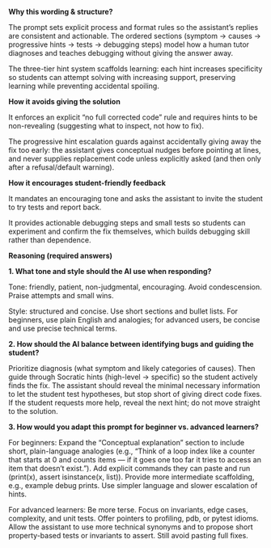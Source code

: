

**Why this wording & structure?**

The prompt sets explicit process and format rules so the assistant’s replies are consistent and actionable. The ordered sections (symptom → causes → progressive hints → tests → debugging steps) model how a human tutor diagnoses and teaches debugging without giving the answer away.

The three-tier hint system scaffolds learning: each hint increases specificity so students can attempt solving with increasing support, preserving learning while preventing accidental spoiling.

**How it avoids giving the solution**

It enforces an explicit “no full corrected code” rule and requires hints to be non-revealing (suggesting what to inspect, not how to fix).

The progressive hint escalation guards against accidentally giving away the fix too early: the assistant gives conceptual nudges before pointing at lines, and never supplies replacement code unless explicitly asked (and then only after a refusal/default warning).

**How it encourages student-friendly feedback**

It mandates an encouraging tone and asks the assistant to invite the student to try tests and report back.

It provides actionable debugging steps and small tests so students can experiment and confirm the fix themselves, which builds debugging skill rather than dependence.

**Reasoning (required answers)**

**1. What tone and style should the AI use when responding?**

Tone: friendly, patient, non-judgmental, encouraging. Avoid condescension. Praise attempts and small wins.

Style: structured and concise. Use short sections and bullet lists. For beginners, use plain English and analogies; for advanced users, be concise and use precise technical terms.

**2. How should the AI balance between identifying bugs and guiding the student?**

Prioritize diagnosis (what symptom and likely categories of causes). Then guide through Socratic hints (high-level → specific) so the student actively finds the fix. The assistant should reveal the minimal necessary information to let the student test hypotheses, but stop short of giving direct code fixes. If the student requests more help, reveal the next hint; do not move straight to the solution.

**3. How would you adapt this prompt for beginner vs. advanced learners?**

For beginners: Expand the “Conceptual explanation” section to include short, plain-language analogies (e.g., “Think of a loop index like a counter that starts at 0 and counts items — if it goes one too far it tries to access an item that doesn’t exist.”). Add explicit commands they can paste and run (print(x), assert isinstance(x, list)). Provide more intermediate scaffolding, e.g., example debug prints. Use simpler language and slower escalation of hints.

For advanced learners: Be more terse. Focus on invariants, edge cases, complexity, and unit tests. Offer pointers to profiling, pdb, or pytest idioms. Allow the assistant to use more technical synonyms and to propose short property-based tests or invariants to assert. Still avoid pasting full fixes.
